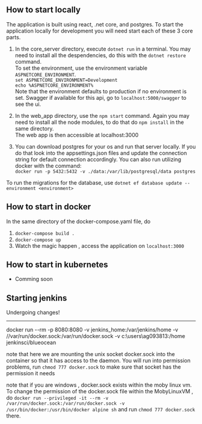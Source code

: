 
## How to start locally
The application is built using react, .net core, and postgres. To start the application locally for development you will need start each of these 3 core parts. 

1. In the core_server directory, execute `dotnet run` in a terminal. You may need to install all the despendencies, do this with the `dotnet restore` command.   
To set the environment, use the environment variable `ASPNETCORE_ENVIRONMENT`.   
`set ASPNETCORE_ENVIRONMENT=Development`   
`echo %ASPNETCORE_ENVIRONMENT%`    
Note that the environment defaults to production if no environment is set. 
Swagger if available for this api, go to `localhost:5000/swagger` to see the ui. 

2. In the web_app directory, use the `npm start` command. Again you may need to install all the node modules, to do that do `npm install` in the same directory.   
The web app is then accessible at localhost:3000
3. You can download postgres for your os and run that server locally. If you do that look into the appsettings.json files and update the connection string for default connection accordingly. 
You can also run utilizing docker with the command:   
 `docker run -p 5432:5432 -v ./data:/var/lib/postgresql/data postgres `

 To run the migrations for the database, use `dotnet ef database update --environment <environment>`


## How to start in docker
In the same directory of the docker-compose.yaml file, do
1. `docker-compose build .` 
2. `docker-compose up`    
3. Watch the magic happen , access the application on `localhost:3000`

## How to start in kubernetes
- Comming soon


## Starting jenkins 



Undergoing changes!



---------------------------------------------------------------------------------------------------------------------------------------------------
docker run --rm -p 8080:8080 -v jenkins_home:/var/jenkins/home -v //var/run/docker.sock:/var/run/docker.sock -v c:\users\ag093813:/home jenkinsci/blueocean

note that here we are mounting the unix socket docker.sock into the container so that it has access to the daemon. You will run into permission problems, run 
`chmod 777 docker.sock` to make sure that socket has the permission it needs

note that if you are windows , docker.sock exists within the moby linux vm. To change the permission of the docker.sock file within the MobyLinuxVM , 
do `docker run --privileged -it --rm -v /var/run/docker.sock:/var/run/docker.sock -v /usr/bin/docker:/usr/bin/docker alpine sh`
and run `chmod 777 docker.sock` there. 